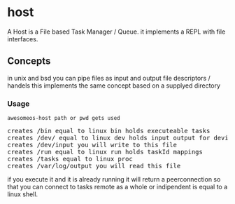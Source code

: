 # host
A Host is a File based Task Manager / Queue. it implements a REPL with file interfaces.

## Concepts
in unix and bsd you can pipe files as input and output file descriptors / handels
this implements the same concept based on a supplyed directory

### Usage
```
awesomeos-host path or pwd gets used
```
<pre>
creates /bin equal to linux bin holds executeable tasks
creates /dev/ equal to linux dev holds input output for devices.
creates /dev/input you will write to this file
creates /run equal to linux run holds taskId mappings
creates /tasks equal to linux proc
creates /var/log/output you will read this file
</pre>

if you execute it and it is already running it will return a peerconnection so that you can connect to 
tasks remote as a whole or indipendent is equal to a linux shell.

